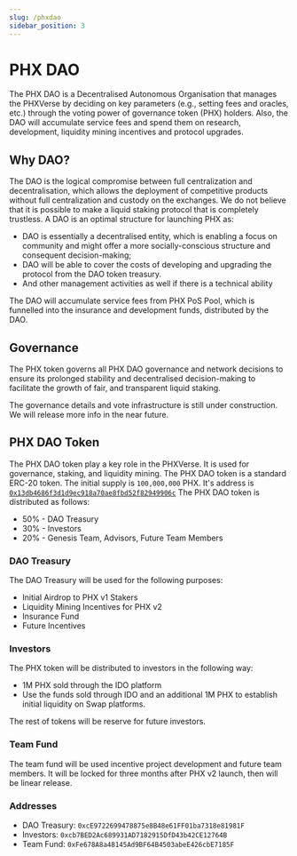 ```yaml
---
slug: /phxdao
sidebar_position: 3
---
```


# PHX DAO

The PHX DAO is a Decentralised Autonomous Organisation that manages the PHXVerse by deciding on key parameters (e.g., setting fees and oracles, etc.) through the voting power of governance token (PHX) holders. Also, the DAO will accumulate service fees and spend them on research, development, liquidity mining incentives and protocol upgrades.

## Why DAO?

The DAO is the logical compromise between full centralization and decentralisation, which allows the deployment of competitive products without full centralization and custody on the exchanges. We do not believe that it is possible to make a liquid staking protocol that is completely trustless. A DAO is an optimal structure for launching PHX as:

* DAO is essentially a decentralised entity, which is enabling a focus on community and might offer a more socially-conscious structure and consequent decision-making;
* DAO will be able to cover the costs of developing and upgrading the protocol from the DAO token treasury.
* And other management activities as well if there is a technical ability

The DAO will accumulate service fees from PHX PoS Pool, which is funnelled into the insurance and development funds, distributed by the DAO.

## Governance

The PHX token governs all PHX DAO governance and network decisions to ensure its prolonged stability and decentralised decision-making to facilitate the growth of fair, and transparent liquid staking.

The governance details and vote infrastructure is still under construction. We will release more info in the near future.

## PHX DAO Token

The PHX DAO token play a key role in the PHXVerse. It is used for governance, staking, and liquidity mining. The PHX DAO token is a standard ERC-20 token. The initial supply is `100,000,000` PHX. It's address is [`0x13db4686f3d1d9ec918a70ae8fbd52f82949906c`](https://evm.confluxscan.net/token/0x13db4686f3d1d9ec918a70ae8fbd52f82949906c?tab=transfers) The PHX DAO token is distributed as follows:

* 50% - DAO Treasury
* 30% - Investors
* 20% - Genesis Team, Advisors, Future Team Members

### DAO Treasury

The DAO Treasury will be used for the following purposes:

* Initial Airdrop to PHX v1 Stakers
* Liquidity Mining Incentives for PHX v2
* Insurance Fund
* Future Incentives

### Investors

The PHX token will be distributed to investors in the following way:

* 1M PHX sold through the IDO platform
* Use the funds sold through IDO and an additional 1M PHX to establish initial liquidity on Swap platforms.

The rest of tokens will be reserve for future investors.

### Team Fund

The team fund will be used incentive project development and future team members. It will be locked for three months after PHX v2 launch, then will be linear release.

### Addresses

* DAO Treasury: `0xcE9722699478875e8B48e61FF01ba7318e81981F`
* Investors: `0xcb7BED2Ac689931AD7182915DfD43b42CE12764B`
* Team Fund: `0xFe678A8a48145Ad9BF64B4503abeE426cbE7185F`